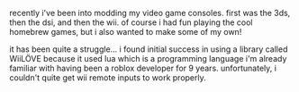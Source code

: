 recently i've been into modding my video game consoles. first was the 3ds, then the dsi, and then the wii. of course i had fun playing the cool homebrew games, but i also wanted to make some of my own!

it has been quite a struggle... i found initial success in using a library called WiiLÖVE because it used lua which is a programming language i'm already familiar with having been a roblox developer for 9 years. unfortunately, i couldn't quite get wii remote inputs to work properly.

